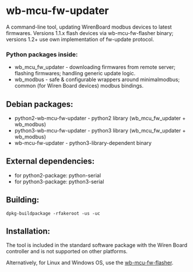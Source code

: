 # wb-mcu-fw-updater
A command-line tool, updating WirenBoard modbus devices to latest firmwares. Versions 1.1.x flash devices via wb-mcu-fw-flasher binary; versions 1.2+ use own implementation of fw-update protocol.

### Python packages inside:
* wb_mcu_fw_updater - downloading firmwares from remote server; flashing firmwares; handling generic update logic.
* wb_modbus - safe & configurable wrappers around minimalmodbus; common (for Wiren Board devices) modbus bindings.

## Debian packages:
* python2-wb-mcu-fw-updater - python2 library (wb_mcu_fw_updater + wb_modbus)
* python3-wb-mcu-fw-updater - python3 library (wb_mcu_fw_updater + wb_modbus)
* wb-mcu-fw-updater - python3-library-dependent binary

## External dependencies:
* for python2-package: python-serial
* for python3-package: python3-serial

## Building:
`dpkg-buildpackage -rfakeroot -us -uc`

## Installation:
The tool is included in the standard software package with the Wiren Board controller and is not supported on other platforms.

Alternatively, for Linux and Windows OS, use the [wb-mcu-fw-flasher](https://wirenboard.com/wiki/Wb-mcu-fw-flasher).
